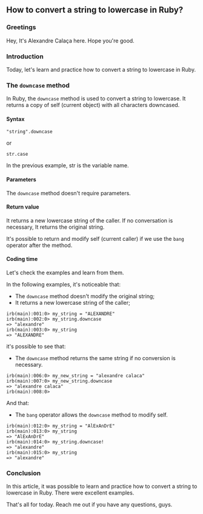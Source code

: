 ## How to convert a string to lowercase in Ruby?

### Greetings
Hey,  It's Alexandre Calaça here. Hope you're good.

### Introduction
Today, let's learn and practice  how to convert a string to lowercase in Ruby.

### The `downcase` method
In Ruby, the `downcase` method is used to convert a string to lowercase. It returns a copy of self (current object) with all characters downcased.

#### Syntax
```
"string".downcase
```
or 
```
str.case
```
In the previous example, str is the variable name.

#### Parameters
The `downcase` method doesn't require parameters.

#### Return value
It returns a new lowercase string of the caller. If no conversation is necessary, It returns the original string.

It's possible to return and modify self (current caller) if we use the `bang` operator after the method.

#### Coding time
Let's check the examples and learn from them.

In the following examples,
it's noticeable that:
- The `downcase` method doesn't modify the original string;
- It returns a new lowercase string of the caller;

```
irb(main):001:0> my_string = "ALEXANDRE"
irb(main):002:0> my_string.downcase
=> "alexandre"
irb(main):003:0> my_string
=> "ALEXANDRE"
```
it's possible to see that:
- The `downcase` method returns the same string if no conversion is necessary.
```
irb(main):006:0> my_new_string = "alexandre calaca"
irb(main):007:0> my_new_string.downcase
=> "alexandre calaca"
irb(main):008:0> 
``` 
And that:
- The `bang` operator allows the `downcase` method to modify self.
```
irb(main):012:0> my_string = "AlExAnDrE"
irb(main):013:0> my_string
=> "AlExAnDrE"
irb(main):014:0> my_string.downcase!
=> "alexandre"
irb(main):015:0> my_string
=> "alexandre"
```

### Conclusion
In this article, it was possible to  learn and practice  how to convert a string to lowercase in Ruby. There were excellent examples.

That's all for today.
Reach me out if you have any questions, guys.

```